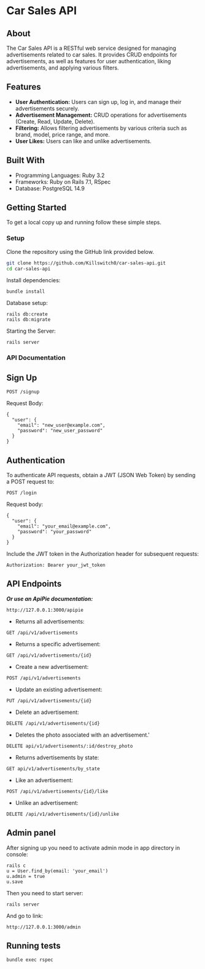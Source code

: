 # Car Sales API

## About

The Car Sales API is a RESTful web service designed for managing advertisements related to car sales. It provides CRUD endpoints for advertisements, as well as features for user authentication, liking advertisements, and applying various filters.

## Features

- **User Authentication:** Users can sign up, log in, and manage their advertisements securely.
- **Advertisement Management:** CRUD operations for advertisements (Create, Read, Update, Delete).
- **Filtering:** Allows filtering advertisements by various criteria such as brand, model, price range, and more.
- **User Likes:** Users can like and unlike advertisements.

## Built With

- Programming Languages: Ruby 3.2
- Frameworks: Ruby on Rails 7.1, RSpec
- Database: PostgreSQL 14.9

## Getting Started

To get a local copy up and running follow these simple steps.

### Setup

Clone the repository using the GitHub link provided below.

```bash
git clone https://github.com/Killswitch0/car-sales-api.git
cd car-sales-api
```

Install dependencies:

```
bundle install
```

Database setup:

```
rails db:create
rails db:migrate
```

Starting the Server:

```
rails server
```

### API Documentation

## Sign Up
```
POST /signup
```

Request Body:

```
{
  "user": {
    "email": "new_user@example.com",
    "password": "new_user_password"
  }
}
```

## Authentication

To authenticate API requests, obtain a JWT (JSON Web Token) by sending a POST request to:

```
POST /login
```

Request body:

```
{
  "user": {
    "email": "your_email@example.com",
    "password": "your_password"
  }
}
```

Include the JWT token in the Authorization header for subsequent requests:

```
Authorization: Bearer your_jwt_token
```



## API Endpoints

***Or use an ApiPie documentation:***

```
http://127.0.0.1:3000/apipie
```

- Returns all advertisements:

```
GET /api/v1/advertisements
```

- Returns a specific advertisement:

```
GET /api/v1/advertisements/{id}
```

- Create a new advertisement:

```
POST /api/v1/advertisements
```

- Update an existing advertisement:

```
PUT /api/v1/advertisements/{id}
```

- Delete an advertisement:

```
DELETE /api/v1/advertisements/{id}
```

- Deletes the photo associated with an advertisement.'

```
DELETE api/v1/advertisements/:id/destroy_photo
```

- Returns advertisements by state:

```
GET api/v1/advertisements/by_state
```

- Like an advertisement:

```
POST /api/v1/advertisements/{id}/like
```

- Unlike an advertisement:

```
DELETE /api/v1/advertisements/{id}/unlike
```

## Admin panel

After signing up you need to activate admin mode in app directory in console:

```
rails c
u = User.find_by(email: 'your_email')
u.admin = true
u.save
```

Then you need to start server:

```
rails server
```

And go to link:

```
http://127.0.0.1:3000/admin
```

## Running tests

```
bundle exec rspec
```




